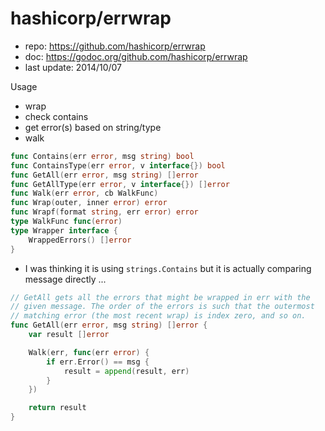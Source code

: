 # hashicorp/errwrap

- repo: https://github.com/hashicorp/errwrap
- doc: https://godoc.org/github.com/hashicorp/errwrap
- last update: 2014/10/07

Usage

- wrap
- check contains
- get error(s) based on string/type
- walk

````go
func Contains(err error, msg string) bool
func ContainsType(err error, v interface{}) bool
func GetAll(err error, msg string) []error
func GetAllType(err error, v interface{}) []error
func Walk(err error, cb WalkFunc)
func Wrap(outer, inner error) error
func Wrapf(format string, err error) error
type WalkFunc func(error)
type Wrapper interface {
    WrappedErrors() []error
}
````

- I was thinking it is using `strings.Contains` but it is actually comparing message directly ...

````go
// GetAll gets all the errors that might be wrapped in err with the
// given message. The order of the errors is such that the outermost
// matching error (the most recent wrap) is index zero, and so on.
func GetAll(err error, msg string) []error {
	var result []error

	Walk(err, func(err error) {
		if err.Error() == msg {
			result = append(result, err)
		}
	})

	return result
}
````